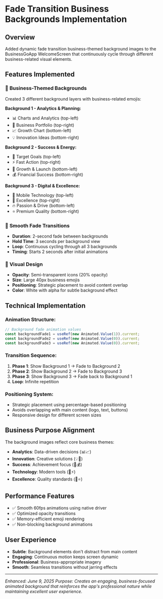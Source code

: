# Fade Transition Business Backgrounds Implementation

## Overview
Added dynamic fade transition business-themed background images to the BusinessGoApp WelcomeScreen that continuously cycle through different business-related visual elements.

## Features Implemented

### 🎯 **Business-Themed Backgrounds**
Created 3 different background layers with business-related emojis:

**Background 1 - Analytics & Planning:**
- 📊 Charts and Analytics (top-left)
- 💼 Business Portfolio (top-right) 
- 📈 Growth Chart (bottom-left)
- 💡 Innovation Ideas (bottom-right)

**Background 2 - Success & Energy:**
- 🎯 Target Goals (top-left)
- ⚡ Fast Action (top-right)
- 🚀 Growth & Launch (bottom-left)
- 💰 Financial Success (bottom-right)

**Background 3 - Digital & Excellence:**
- 📱 Mobile Technology (top-left)
- 🌟 Excellence (top-right)
- 🔥 Passion & Drive (bottom-left)
- ⭐ Premium Quality (bottom-right)

### 🔄 **Smooth Fade Transitions**
- **Duration**: 2-second fade between backgrounds
- **Hold Time**: 3 seconds per background view
- **Loop**: Continuous cycling through all 3 backgrounds
- **Timing**: Starts 2 seconds after initial animations

### 🎨 **Visual Design**
- **Opacity**: Semi-transparent icons (20% opacity)
- **Size**: Large 40px business emojis
- **Positioning**: Strategic placement to avoid content overlap
- **Color**: White with alpha for subtle background effect

## Technical Implementation

### Animation Structure:
```typescript
// Background fade animation values
const backgroundFade1 = useRef(new Animated.Value(1)).current;
const backgroundFade2 = useRef(new Animated.Value(0)).current;
const backgroundFade3 = useRef(new Animated.Value(0)).current;
```

### Transition Sequence:
1. **Phase 1**: Show Background 1 → Fade to Background 2
2. **Phase 2**: Show Background 2 → Fade to Background 3  
3. **Phase 3**: Show Background 3 → Fade back to Background 1
4. **Loop**: Infinite repetition

### Positioning System:
- Strategic placement using percentage-based positioning
- Avoids overlapping with main content (logo, text, buttons)
- Responsive design for different screen sizes

## Business Purpose Alignment

The background images reflect core business themes:
- **Analytics**: Data-driven decisions (📊📈)
- **Innovation**: Creative solutions (💡🚀)
- **Success**: Achievement focus (🎯💰)
- **Technology**: Modern tools (📱⚡)
- **Excellence**: Quality standards (🌟⭐)

## Performance Features
- ✅ Smooth 60fps animations using native driver
- ✅ Optimized opacity transitions
- ✅ Memory-efficient emoji rendering
- ✅ Non-blocking background animations

## User Experience
- **Subtle**: Background elements don't distract from main content
- **Engaging**: Continuous motion keeps screen dynamic
- **Professional**: Business-appropriate imagery
- **Smooth**: Seamless transitions without jarring effects

---
*Enhanced: June 9, 2025*
*Purpose: Creates an engaging, business-focused animated background that reinforces the app's professional nature while maintaining excellent user experience.*
